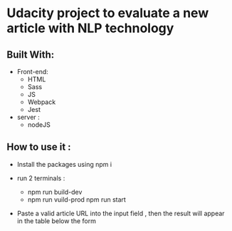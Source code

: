 # Udacity project to evaluate a new article with NLP technology

## Built With:

- Front-end:
  - HTML
  - Sass
  - JS
  - Webpack
  - Jest
- server :
  - nodeJS

## How to use it :

- Install the packages using npm i
- run 2 terminals :

  - npm run build-dev
  - npm run vuild-prod npm run start

- Paste a valid article URL into the input field , then the result will appear in the table below the form

